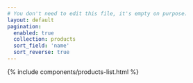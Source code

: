 ```yaml
---
# You don't need to edit this file, it's empty on purpose.
layout: default
pagination: 
  enabled: true
  collection: products
  sort_field: 'name'
  sort_reverse: true
---
```


  {% include components/products-list.html %}
